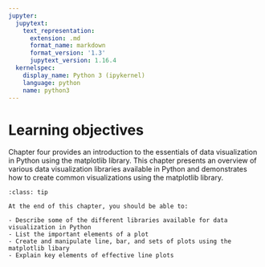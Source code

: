 ```yaml
---
jupyter:
  jupytext:
    text_representation:
      extension: .md
      format_name: markdown
      format_version: '1.3'
      jupytext_version: 1.16.4
  kernelspec:
    display_name: Python 3 (ipykernel)
    language: python
    name: python3
---
```


<!-- #region editable=true slideshow={"slide_type": ""} tags=["learning_objectives"] -->
# Learning objectives
<!-- #endregion -->

<!-- #region editable=true slideshow={"slide_type": ""} -->
Chapter four provides an introduction to the essentials of data visualization in Python using the matplotlib library.
This chapter presents an overview of various data visualization libraries available in Python and demonstrates how to create common visualizations using the matplotlib library.
<!-- #endregion -->

<!-- #region editable=true slideshow={"slide_type": ""} tags=["lo_box"] -->
```{admonition} Learning objectives
:class: tip

At the end of this chapter, you should be able to:

- Describe some of the different libraries available for data visualization in Python
- List the important elements of a plot
- Create and manipulate line, bar, and sets of plots using the matplotlib libary
- Explain key elements of effective line plots

```
<!-- #endregion -->
